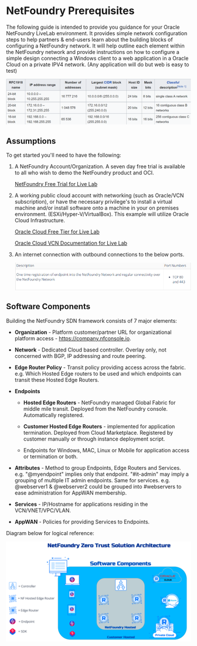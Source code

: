 
# NetFoundry Prerequisites

The following guide is intended to provide you guidance for your Oracle NetFoundry LiveLab environment. It provides simple network configuration steps to help partners & end-users learn about the building blocks of configuring a NetFoundry network.  It will help outline each element within the NetFoundry network and provide instructions on how to configure a simple design connecting a Windows client to a web application in a Oracle Cloud on a private IPV4 network. (Any application will do but web is easy to test)

  ![](images/rfc1918.png " ")



  

## Assumptions

To get started you'll need to have the following:

1. A NetFoundry Account/Organization. A seven day free trial is available to all who wish to demo the NetFoundry product and OCI.

    [NetFoundry Free Trial for Live Lab](https://nfconsole.io/signup)
 
2. A working public cloud account with networking (such as Oracle/VCN subscription), or have the necessary privilege's to install a virtual machine and/or install software onto a machine in your on premises environment. (ESXi/Hyper-V/VirtualBox). This example will utilize Oracle Cloud Infrastructure.
 
    [Oracle Cloud Free Tier for Live Lab](https://www.oracle.com/cloud/free/)
 
    [Oracle Cloud VCN Documentation for Live Lab](https://docs.oracle.com/en-us/iaas/Content/GSG/Tasks/creatingnetwork.htm)
   
3. An internet connection with outbound connections to the below ports.

    ![](images/diag.5.png)


 

## Software Components

Building the NetFoundry SDN framework consists of 7 major elements:

* **Organization** - Platform customer/partner URL for organizational platform access - https://company.nfconsole.io.

* **Network** - Dedicated Cloud based controller. Overlay only, not concerned with BGP, IP addressing and route peering.

* **Edge Router Policy** - Transit policy providing access across the fabric. e.g. Which Hosted Edge routers to be used and which endpoints can transit these Hosted Edge Routers.

* **Endpoints**

    * **Hosted Edge Routers** - NetFoundry managed Global Fabric for middle mile transit. Deployed from the NetFoundry console. Automatically registered.

    * **Customer Hosted Edge Routers** - implemented for application termination. Deployed from Cloud Marketplace. Registered by customer manually or through instance deployment script.

    * Endpoints for Windows, MAC, Linux or Mobile for application access or termination or both.

* **Attributes** - Method to group Endpoints, Edge Routers and Services. e.g. "@myendpoint" implies only that endpoint. "#it-admin" may imply a grouping of multiple IT admin endpoints. Same for services. e.g. @webserver1 & @webserver2 could be grouped into #webservers to ease administration for AppWAN membership.

* **Services** - IP/Hostname for applications residing in the VCN/VNET/VPC/VLAN.

* **AppWAN** - Policies for providing Services to Endpoints.  

Diagram below for logical reference:

![](images/diag1.png)


